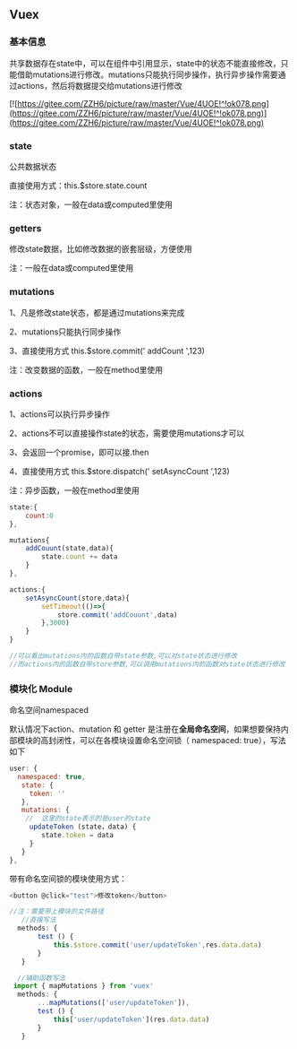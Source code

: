 ## Vuex

### 基本信息

共享数据存在state中，可以在组件中引用显示，state中的状态不能直接修改，只能借助mutations进行修改。mutations只能执行同步操作，执行异步操作需要通过actions，然后将数据提交给mutations进行修改

[![https://gitee.com/ZZH6/picture/raw/master/Vue/4UOE!^!ok078.png](https://gitee.com/ZZH6/picture/raw/master/Vue/4UOE!^!ok078.png)](https://gitee.com/ZZH6/picture/raw/master/Vue/4UOE!^!ok078.png)

### state

公共数据状态    

直接使用方式：this.$store.state.count

注：状态对象，一般在data或computed里使用

### getters

修改state数据，比如修改数据的嵌套层级，方便使用

注：一般在data或computed里使用

### mutations   

1、凡是修改state状态，都是通过mutations来完成

2、mutations只能执行同步操作

3、直接使用方式  this.$store.commit(' addCount ',123)

注：改变数据的函数，一般在method里使用

### actions

1、actions可以执行异步操作

2、actions不可以直接操作state的状态，需要使用mutations才可以

3、会返回一个promise，即可以接.then

4、直接使用方式  this.$store.dispatch(' setAsyncCount ',123)

注：异步函数，一般在method里使用

```js
state:{
	count:0
},

mutations{
	addCouunt(state,data){
		state.count += data
	}
},

actions:{
	setAsyncCount(store,data){
		setTimeout(()=>{
			store.commit('addCouunt',data)
		},3000)
	}
}

//可以看出mutations内的函数自带state参数,可以对state状态进行修改
//而actions内的函数自带store参数,可以调用mutations内的函数对state状态进行修改
```

### 模块化 Module

命名空间namespaced

默认情况下action、mutation 和 getter 是注册在**全局命名空间**，如果想要保持内部模块的高封闭性，可以在各模块设置命名空间锁（ namespaced: true），写法如下

```js
user: {
  namespaced: true,
   state: {
     token: ''
   },
   mutations: {
    //  这里的state表示的是user的state
     updateToken (state，data) {
        state.token = data
     }
   }
},
```
带有命名空间锁的模块使用方式：

```js
<button @click="test">修改token</button>

//注：需要带上模块的文件路径
   //直接写法
  methods: {
       test () {
           this.$store.commit('user/updateToken',res.data.data)
       }
   }	

  //辅助函数写法
 import { mapMutations } from 'vuex'
  methods: {
       ...mapMutations(['user/updateToken']),
       test () {
           this['user/updateToken'](res.data.data)
       }
   }
```


